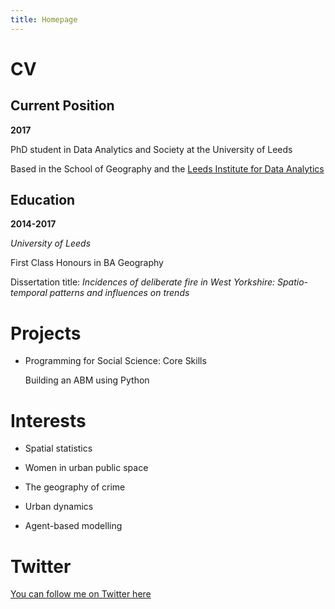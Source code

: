 ```yaml
---
title: Homepage
---
```


# CV

## Current Position

**2017**

PhD student in Data Analytics and Society at the University of Leeds 

Based in the School of Geography and the [Leeds Institute for Data Analytics](http://lida.leeds.ac.uk)

## Education

**2014-2017**

*University of Leeds*

First Class Honours in BA Geography 

Dissertation title: *Incidences of deliberate fire in West Yorkshire: Spatio-temporal patterns and influences on trends* 

# Projects

- Programming for Social Science: Core Skills
  
  Building an ABM using Python

# Interests

- Spatial statistics

- Women in urban public space

- The geography of crime 

- Urban dynamics

- Agent-based modelling

# Twitter

[You can follow me on Twitter here](https://twitter.com/AnnabelWhipp)
